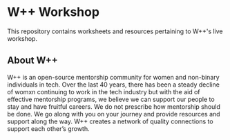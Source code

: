 # W++ Workshop

This repository contains worksheets and resources pertaining to W++'s live workshop.

## About W++

W++ is an open-source mentorship community for women and non-binary individuals in tech. Over the last 40 years, there has been a steady decline of womxn continuing to work in the tech industry but with the aid of effective mentorship programs, we believe we can support our people to stay and have fruitful careers. We do not prescribe how mentorship should be done. We go along with you on your journey and provide resources and support along the way. W++ creates a network of quality connections to support each other’s growth.

